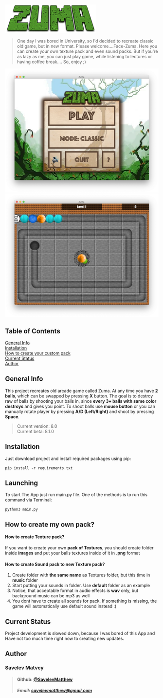 ![# Face-Zuma](./example_images/ZUMA.png)

> One day I was bored in University, so I'd decided to recreate classic old game, but in new format.
> Please welcome....Face-Zuma. Here you can create your own texture pack and even sound packs.
> But if you're as lazy as me, you can just play game, while listening to lectures or having coffee break....
> So, enjoy ;) 

![Main menu image](./example_images/Main%20menu.png)
![InGame image](./example_images/InGame.png)

## Table of Contents
[General Info](#general-info)\
[Installation](#installation)\
[How to create your custom pack](#how-to-create-my-own-pack)\
[Current Status](#current-status)\
[Author](#author)

## General Info
This project recreates old arcade game called Zuma. At any time you have **2 balls**, which can be swapped by pressing **X** button.
The goal is to destroy raw of balls by shooting your balls in, since **every 3+ balls with same color destroys** and gives you point.
To shoot balls use **mouse button** or you can manually rotate player by pressing **A/D (Left/Right)** and shoot by pressing **Space**.

> Current version: 8.0\
> Current beta: 8.1.0

## Installation
Just download project and install required packages using pip:
```
pip install -r requirements.txt
```

## Launching
To start The App just run main.py file. One of the methods is to run this command via Terminal:
```
python3 main.py
```
## How to create my own pack?
#### How to create Texture pack?
If you want to create your own **pack of Textures**, you should create folder inside **images** and put your balls textures inside of it in **.png** format
#### How to create Sound pack to new Texture pack?
1. Create folder with **the same name** as Textures folder, but this time in **music** folder
2. Start putting your sounds in folder. Use **default** folder as an example
3. Notice, that acceptable format in audio effects is **wav** only, but background music can be mp3 as well
4. You dont have to create all sounds for pack. If something is missing, the game will automatically use default sound instead :)

## Current Status
Project development is slowed down, because I was bored of this App and Have not too much time right now to creating new updates.

## Author
### Savelev Matvey
> #### Github: [@SavelevMatthew](https://github.com/SavelevMatthew)
> ##### Email: savelevmatthew@gmail.com
